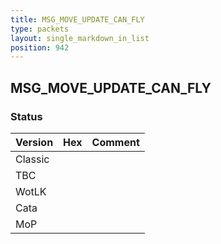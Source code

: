 ```yaml
---
title: MSG_MOVE_UPDATE_CAN_FLY
type: packets
layout: single_markdown_in_list
position: 942
---
```


## MSG_MOVE_UPDATE_CAN_FLY

### Status

Version    | Hex        | Comment
---------- | ---------- | ---------- 
Classic    |            |
TBC        |            |
WotLK      |            |
Cata       |            |
MoP        |            |